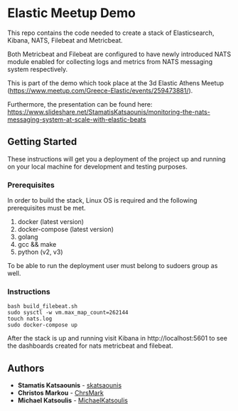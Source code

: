 # Elastic Meetup Demo

This repo contains the code needed to create a stack of Elasticsearch, Kibana, NATS, Filebeat and Metricbeat.

Both Metricbeat and Filebeat are configured to have newly introduced NATS module enabled for collecting logs and metrics
from NATS messaging system respectively.

This is part of the demo which took place at the 3d Elastic Athens Meetup (https://www.meetup.com/Greece-Elastic/events/259473881/). 

Furthermore, the presentation can be found here: https://www.slideshare.net/StamatisKatsaounis/monitoring-the-nats-messaging-system-at-scale-with-elastic-beats

## Getting Started

These instructions will get you a deployment of the project up and running on your local machine for development and testing purposes.

### Prerequisites

In order to build the stack, Linux OS is required and the following prerequisites must be met.

1) docker (latest version)
2) docker-compose (latest version)
3) golang
4) gcc && make
5) python (v2, v3)

To be able to run the deployment user must belong to sudoers group as well.

### Instructions

```
bash build_filebeat.sh
sudo sysctl -w vm.max_map_count=262144
touch nats.log
sudo docker-compose up
```
After the stack is up and running visit Kibana in http://localhost:5601 to see the dashboards
created for nats metricbeat and filebeat.

## Authors

* **Stamatis Katsaounis** - [skatsaounis](https://github.com/skatsaounis)
* **Christos Markou** - [ChrsMark](https://github.com/ChrsMark)
* **Michael Katsoulis** - [MichaelKatsoulis](https://github.com/MichaelKatsoulis)
